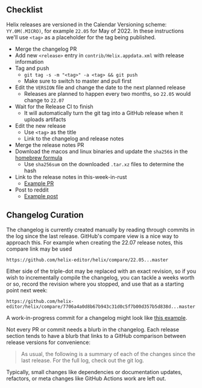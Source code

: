 ## Checklist

Helix releases are versioned in the Calendar Versioning scheme:
`YY.0M(.MICRO)`, for example `22.05` for May of 2022. In these instructions
we'll use `<tag>` as a placeholder for the tag being published.

* Merge the changelog PR
* Add new `<release>` entry in `contrib/Helix.appdata.xml` with release information 
* Tag and push
    * `git tag -s -m "<tag>" -a <tag> && git push`
    * Make sure to switch to master and pull first
* Edit the `VERSION` file and change the date to the next planned release
    * Releases are planned to happen every two months, so `22.05` would change to `22.07`
* Wait for the Release CI to finish
    * It will automatically turn the git tag into a GitHub release when it uploads artifacts
* Edit the new release
    * Use `<tag>` as the title
    * Link to the changelog and release notes
* Merge the release notes PR
* Download the macos and linux binaries and update the `sha256`s in the [homebrew formula]
    * Use `sha256sum` on the downloaded `.tar.xz` files to determine the hash
* Link to the release notes in this-week-in-rust
    * [Example PR](https://github.com/rust-lang/this-week-in-rust/pull/3300)
* Post to reddit
    * [Example post](https://www.reddit.com/r/rust/comments/uzp5ze/helix_editor_2205_released/)

[homebrew formula]: https://github.com/Homebrew/homebrew-core/blob/master/Formula/helix.rb

## Changelog Curation

The changelog is currently created manually by reading through commits in the
log since the last release. GitHub's compare view is a nice way to approach
this. For example when creating the 22.07 release notes, this compare link
may be used

```
https://github.com/helix-editor/helix/compare/22.05...master
```

Either side of the triple-dot may be replaced with an exact revision, so if
you wish to incrementally compile the changelog, you can tackle a weeks worth
or so, record the revision where you stopped, and use that as a starting point
next week:

```
https://github.com/helix-editor/helix/compare/7706a4a0d8b67b943c31d0c5f7b00d357b5d838d...master
```

A work-in-progress commit for a changelog might look like
[this example](https://github.com/helix-editor/helix/commit/831adfd4c709ca16b248799bfef19698d5175e55).

Not every PR or commit needs a blurb in the changelog. Each release section
tends to have a blurb that links to a GitHub comparison between release
versions for convenience:

> As usual, the following is a summary of each of the changes since the last
> release. For the full log, check out the git log.

Typically, small changes like dependencies or documentation updates, refactors,
or meta changes like GitHub Actions work are left out.